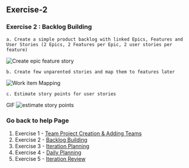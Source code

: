 ## Exercise-2

### Exercise 2 : Backlog Building

    a. Create a simple product backlog with linked Epics, Features and User Stories (2 Epics, 2 Features per Epic, 2 user stories per feature)



![Create epic feature story](images/create-epic-feature-story.GIF)

    b. Create few unparented stories and map them to features later

![Work item Mapping](images/epic-feature-story-mapping.GIF)


    c. Estimate story points for user stories
GIF
![estimate story points](images/estimate-story-points.GIF)


### Go back to help Page

1. Exercise 1 - [Team Project Creation & Adding Teams](https://github.com/Imranonline/ado-help/blob/master/exercise-1.md)
2. Exercise 2 - [Backlog Building](https://github.com/Imranonline/ado-help/blob/master/exercise-2.md)
3. Exercise 3 - [Iteration Planning](https://github.com/Imranonline/ado-help/blob/master/exercise-3.md)
4. Exercise 4 - [Daily Planning](https://github.com/Imranonline/ado-help/blob/master/exercise-4.md)
5. Exercise 5 - [Iteration Review](https://github.com/Imranonline/ado-help/blob/master/exercise-5.md)
